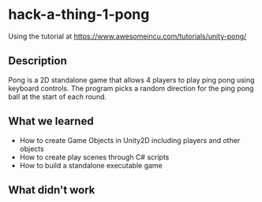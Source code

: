 # hack-a-thing-1-pong

Using the tutorial at https://www.awesomeincu.com/tutorials/unity-pong/ 

## Description
Pong is a 2D standalone game that allows 4 players to play ping pong using keyboard controls. The program picks a random direction for the ping pong ball at the start of each round.

## What we learned
- How to create Game Objects in Unity2D including players and other objects
- How to create play scenes through C# scripts
- How to build a standalone executable game

## What didn't work

